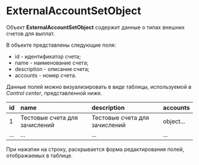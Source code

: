 # ExternalAccountSetObject

Объект **ExternalAccountSetObject** содержит данные о типах внешних счетов для выплат.
 
В объекте представлены следующие поля:
* id - идентификатор счета;
* name - наименование счета;
* description - описание счета;
* accounts - номер счета.

Данные полей можно визуализировать в виде таблицы, используемой в *Control center*, представленной ниже.

| id | name | description | accounts |
|:---|:---|:---|:---|
|1 | Тестовые счета для зачислений | Тестовые счета для зачислений | object... |
|...|...|...|...|

При нажатии на строку, раскрывается форма редактирования полей, отображаемых в таблице.